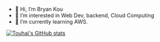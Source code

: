 - 👋 Hi, I’m Bryan Kou 
- 👀 I’m interested in Web Dev, backend, Cloud Computing
- 🌱 I’m currently learning AWS.


[![Touhai's GitHub stats](https://github-readme-stats.vercel.app/api?username=anuraghazra)](https://github.com/Touhai/github-readme-stats)

<!---
Touhai/Touhai is a ✨ special ✨ repository because its `README.md` (this file) appears on your GitHub profile.
You can click the Preview link to take a look at your changes.
--->
